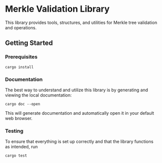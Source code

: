 # Merkle Validation Library

This library provides tools, structures, and utilities for Merkle tree validation and operations.

## Getting Started

### Prerequisites

```
cargo install
```

### Documentation

The best way to understand and utilize this library is by generating and viewing the local documentation:

```
cargo doc --open
```

This will generate documentation and automatically open it in your default web browser.

### Testing

To ensure that everything is set up correctly and that the library functions as intended, run

```
cargo test
```
